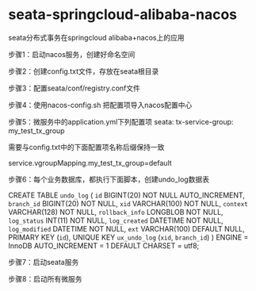 # seata-springcloud-alibaba-nacos
seata分布式事务在springcloud alibaba+nacos上的应用

步骤1：启动nacos服务，创建好命名空间

步骤2：创建config.txt文件，存放在seata根目录

步骤3：配置seata/conf/registry.conf文件         

步骤4：使用nacos-config.sh 把配置项导入nacos配置中心

步骤5：微服务中的application.yml下列配置项
 seata:
  tx-service-group: my_test_tx_group
  
需要与config.txt中的下面配置项名称后缀保持一致

 service.vgroupMapping.my_test_tx_group=default

步骤6：每个业务数据库，都执行下面脚本，创建undo_log数据表

CREATE TABLE `undo_log`
(
  `id`            BIGINT(20)   NOT NULL AUTO_INCREMENT,
  `branch_id`     BIGINT(20)   NOT NULL,
  `xid`           VARCHAR(100) NOT NULL,
  `context`       VARCHAR(128) NOT NULL,
  `rollback_info` LONGBLOB     NOT NULL,
  `log_status`    INT(11)      NOT NULL,
  `log_created`   DATETIME     NOT NULL,
  `log_modified`  DATETIME     NOT NULL,
  `ext`           VARCHAR(100) DEFAULT NULL,
  PRIMARY KEY (`id`),
  UNIQUE KEY `ux_undo_log` (`xid`, `branch_id`)
) ENGINE = InnoDB
  AUTO_INCREMENT = 1
  DEFAULT CHARSET = utf8;
  
步骤7：启动seata服务

步骤8：启动所有微服务

